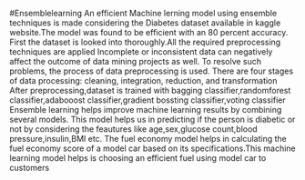 #Ensemblelearning 
An efficient Machine lerning model using ensemble techniques is made considering the Diabetes dataset available in kaggle website.The model was found to be efficient with an 80 percent accuracy.
First the dataset is looked into thoroughly.All the required preprocessing techniques are applied 
Incomplete or inconsistent data can negatively affect the outcome of data mining projects as well. To resolve such problems, the process of data preprocessing is used. There are four stages of data processing: cleaning, integration, reduction, and transformation 
After preprocessing,dataset is trained with bagging classifier,randomforest classifier,adabooost classifier,gradient bossting classifier,voting classifier
Ensemble learning helps improve machine learning results by combining several models.
This model helps us in predicting if the person is diabetic or not by considering the feautures like age,sex,glucose count,blood pressure,insulin,BMI etc.
The fuel economy model helps in calculating the fuel economy score of a model car based on its specifications.This machine learning model helps is choosing an efficient fuel using model car to customers
